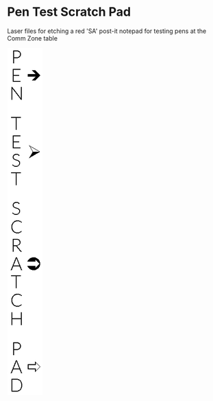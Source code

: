 # Pen Test Scratch Pad
Laser files for etching a red 'SA' post-it notepad for testing pens at the Comm Zone table

![pen test scratch pad](PEN-TEST-SCRATCH-PAD.png?raw=true "Pen Test Scratch Pad")
